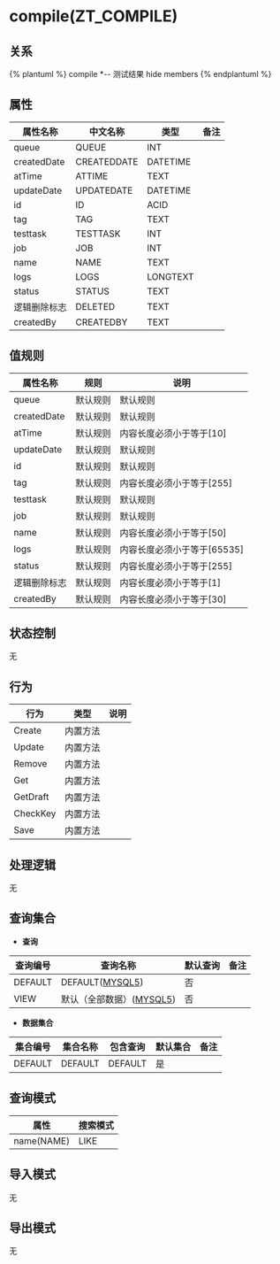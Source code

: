 # compile(ZT_COMPILE)

  

## 关系
{% plantuml %}
compile *-- 测试结果 
hide members
{% endplantuml %}

## 属性

| 属性名称        |    中文名称    | 类型     |  备注  |
| --------   |------------| -----   |  -------- | 
|queue|QUEUE|INT|&nbsp;|
|createdDate|CREATEDDATE|DATETIME|&nbsp;|
|atTime|ATTIME|TEXT|&nbsp;|
|updateDate|UPDATEDATE|DATETIME|&nbsp;|
|id|ID|ACID|&nbsp;|
|tag|TAG|TEXT|&nbsp;|
|testtask|TESTTASK|INT|&nbsp;|
|job|JOB|INT|&nbsp;|
|name|NAME|TEXT|&nbsp;|
|logs|LOGS|LONGTEXT|&nbsp;|
|status|STATUS|TEXT|&nbsp;|
|逻辑删除标志|DELETED|TEXT|&nbsp;|
|createdBy|CREATEDBY|TEXT|&nbsp;|

## 值规则
| 属性名称    | 规则    |  说明  |
| --------   |------------| ----- | 
|queue|默认规则|默认规则|
|createdDate|默认规则|默认规则|
|atTime|默认规则|内容长度必须小于等于[10]|
|updateDate|默认规则|默认规则|
|id|默认规则|默认规则|
|tag|默认规则|内容长度必须小于等于[255]|
|testtask|默认规则|默认规则|
|job|默认规则|默认规则|
|name|默认规则|内容长度必须小于等于[50]|
|logs|默认规则|内容长度必须小于等于[65535]|
|status|默认规则|内容长度必须小于等于[255]|
|逻辑删除标志|默认规则|内容长度必须小于等于[1]|
|createdBy|默认规则|内容长度必须小于等于[30]|

## 状态控制

无


## 行为
| 行为    | 类型    |  说明  |
| --------   |------------| ----- | 
|Create|内置方法|&nbsp;|
|Update|内置方法|&nbsp;|
|Remove|内置方法|&nbsp;|
|Get|内置方法|&nbsp;|
|GetDraft|内置方法|&nbsp;|
|CheckKey|内置方法|&nbsp;|
|Save|内置方法|&nbsp;|

## 处理逻辑
无

## 查询集合

* **查询**

| 查询编号 | 查询名称       | 默认查询 |   备注|
| --------  | --------   | --------   | ----- |
|DEFAULT|DEFAULT([MYSQL5](../../appendix/query_MYSQL5.md#Compile_Default))|否|&nbsp;|
|VIEW|默认（全部数据）([MYSQL5](../../appendix/query_MYSQL5.md#Compile_View))|否|&nbsp;|

* **数据集合**

| 集合编号 | 集合名称   |  包含查询  | 默认集合 |   备注|
| --------  | --------   | -------- | --------   | ----- |
|DEFAULT|DEFAULT|DEFAULT|是|&nbsp;|

## 查询模式
| 属性      |    搜索模式     |
| --------   |------------|
|name(NAME)|LIKE|

## 导入模式
无


## 导出模式
无
